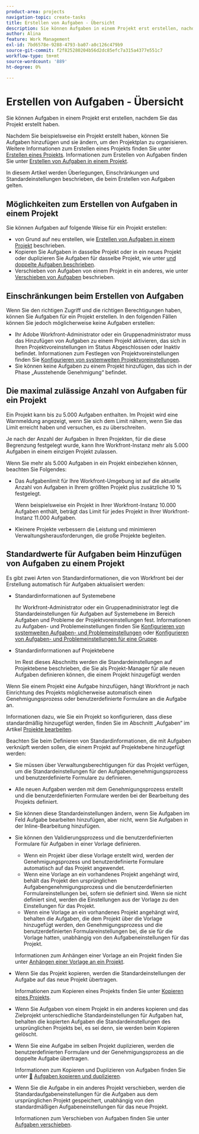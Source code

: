 ```yaml
---
product-area: projects
navigation-topic: create-tasks
title: Erstellen von Aufgaben - Übersicht
description: Sie können Aufgaben in einem Projekt erst erstellen, nachdem Sie das Projekt erstellt haben.
author: Alina
feature: Work Management
exl-id: 7bd6578e-9288-4793-ba07-a0c126c479b9
source-git-commit: f2f825280204b56d2dc85efc7a315a4377e551c7
workflow-type: tm+mt
source-wordcount: '889'
ht-degree: 0%

---
```


# Erstellen von Aufgaben - Übersicht

Sie können Aufgaben in einem Projekt erst erstellen, nachdem Sie das Projekt erstellt haben.

Nachdem Sie beispielsweise ein Projekt erstellt haben, können Sie Aufgaben hinzufügen und sie ändern, um den Projektplan zu organisieren. Weitere Informationen zum Erstellen eines Projekts finden Sie unter [Erstellen eines Projekts](../../../manage-work/projects/create-projects/create-project.md). Informationen zum Erstellen von Aufgaben finden Sie unter [Erstellen von Aufgaben in einem Projekt](../../../manage-work/tasks/create-tasks/create-tasks-in-project.md).

In diesem Artikel werden Überlegungen, Einschränkungen und Standardeinstellungen beschrieben, die beim Erstellen von Aufgaben gelten.

## Möglichkeiten zum Erstellen von Aufgaben in einem Projekt

Sie können Aufgaben auf folgende Weise für ein Projekt erstellen:

* von Grund auf neu erstellen, wie [Erstellen von Aufgaben in einem Projekt](../../../manage-work/tasks/create-tasks/create-tasks-in-project.md) beschrieben.
* Kopieren Sie Aufgaben in dasselbe Projekt oder in ein neues Projekt oder duplizieren Sie Aufgaben für dasselbe Projekt, wie unter [ und doppelte Aufgaben beschrieben](../../../manage-work/tasks/manage-tasks/copy-and-duplicate-tasks.md).
* Verschieben von Aufgaben von einem Projekt in ein anderes, wie unter [Verschieben von Aufgaben](../../../manage-work/tasks/manage-tasks/move-tasks.md) beschrieben.

## Einschränkungen beim Erstellen von Aufgaben

Wenn Sie den richtigen Zugriff und die richtigen Berechtigungen haben, können Sie Aufgaben für ein Projekt erstellen. In den folgenden Fällen können Sie jedoch möglicherweise keine Aufgaben erstellen:

* Ihr Adobe Workfront-Administrator oder ein Gruppenadministrator muss das Hinzufügen von Aufgaben zu einem Projekt aktivieren, das sich in Ihren Projektvoreinstellungen im Status Abgeschlossen oder Inaktiv befindet. Informationen zum Festlegen von Projektvoreinstellungen finden Sie [Konfigurieren von systemweiten Projektvoreinstellungen](../../../administration-and-setup/set-up-workfront/configure-system-defaults/set-project-preferences.md).
* Sie können keine Aufgaben zu einem Projekt hinzufügen, das sich in der Phase „Ausstehende Genehmigung“ befindet.

## Die maximal zulässige Anzahl von Aufgaben für ein Projekt

Ein Projekt kann bis zu 5.000 Aufgaben enthalten. Im Projekt wird eine Warnmeldung angezeigt, wenn Sie sich dem Limit nähern, wenn Sie das Limit erreicht haben und versuchen, es zu überschreiten.

Je nach der Anzahl der Aufgaben in Ihren Projekten, für die diese Begrenzung festgelegt wurde, kann Ihre Workfront-Instanz mehr als 5.000 Aufgaben in einem einzigen Projekt zulassen.

Wenn Sie mehr als 5.000 Aufgaben in ein Projekt einbeziehen können, beachten Sie Folgendes:

* Das Aufgabenlimit für Ihre Workfront-Umgebung ist auf die aktuelle Anzahl von Aufgaben in Ihrem größten Projekt plus zusätzliche 10 % festgelegt.

  Wenn beispielsweise ein Projekt in Ihrer Workfront-Instanz 10.000 Aufgaben enthält, beträgt das Limit für jedes Projekt in Ihrer Workfront-Instanz 11.000 Aufgaben.

* Kleinere Projekte verbessern die Leistung und minimieren Verwaltungsherausforderungen, die große Projekte begleiten.

## Standardwerte für Aufgaben beim Hinzufügen von Aufgaben zu einem Projekt

Es gibt zwei Arten von Standardinformationen, die von Workfront bei der Erstellung automatisch für Aufgaben aktualisiert werden:

* Standardinformationen auf Systemebene

  Ihr Workfront-Administrator oder ein Gruppenadministrator legt die Standardeinstellungen für Aufgaben auf Systemebene im Bereich Aufgaben und Probleme der Projektvoreinstellungen fest. Informationen zu Aufgaben- und Problemeinstellungen finden Sie [Konfigurieren von systemweiten Aufgaben- und Problemeinstellungen](../../../administration-and-setup/set-up-workfront/configure-system-defaults/set-task-issue-preferences.md) oder [Konfigurieren von Aufgaben- und Problemeinstellungen für eine Gruppe](../../../administration-and-setup/manage-groups/create-and-manage-groups/configure-task-issue-preferences-group.md).

* Standardinformationen auf Projektebene

  Im Rest dieses Abschnitts werden die Standardeinstellungen auf Projektebene beschrieben, die Sie als Projekt-Manager für alle neuen Aufgaben definieren können, die einem Projekt hinzugefügt werden

Wenn Sie einem Projekt eine Aufgabe hinzufügen, hängt Workfront je nach Einrichtung des Projekts möglicherweise automatisch einen Genehmigungsprozess oder benutzerdefinierte Formulare an die Aufgabe an.

Informationen dazu, wie Sie ein Projekt so konfigurieren, dass diese standardmäßig hinzugefügt werden, finden Sie im Abschnitt „Aufgaben“ im Artikel [Projekte bearbeiten](../../../manage-work/projects/manage-projects/edit-projects.md).

Beachten Sie beim Definieren von Standardinformationen, die mit Aufgaben verknüpft werden sollen, die einem Projekt auf Projektebene hinzugefügt werden:

* Sie müssen über Verwaltungsberechtigungen für das Projekt verfügen, um die Standardeinstellungen für den Aufgabengenehmigungsprozess und benutzerdefinierte Formulare zu definieren.
* Alle neuen Aufgaben werden mit dem Genehmigungsprozess erstellt und die benutzerdefinierten Formulare werden bei der Bearbeitung des Projekts definiert.
* Sie können diese Standardeinstellungen ändern, wenn Sie Aufgaben im Feld Aufgabe bearbeiten hinzufügen, aber nicht, wenn Sie Aufgaben in der Inline-Bearbeitung hinzufügen.
* Sie können den Validierungsprozess und die benutzerdefinierten Formulare für Aufgaben in einer Vorlage definieren.

   * Wenn ein Projekt über diese Vorlage erstellt wird, werden der Genehmigungsprozess und benutzerdefinierte Formulare automatisch auf das Projekt angewendet.
   * Wenn eine Vorlage an ein vorhandenes Projekt angehängt wird, behält das Projekt den ursprünglichen Aufgabengenehmigungsprozess und die benutzerdefinierten Formulareinstellungen bei, sofern sie definiert sind. Wenn sie nicht definiert sind, werden die Einstellungen aus der Vorlage zu den Einstellungen für das Projekt.
   * Wenn eine Vorlage an ein vorhandenes Projekt angehängt wird, behalten die Aufgaben, die dem Projekt über die Vorlage hinzugefügt werden, den Genehmigungsprozess und die benutzerdefinierten Formulareinstellungen bei, die sie für die Vorlage hatten, unabhängig von den Aufgabeneinstellungen für das Projekt.

  Informationen zum Anhängen einer Vorlage an ein Projekt finden Sie unter [Anhängen einer Vorlage an ein Projekt](../../../manage-work/projects/create-and-manage-templates/attach-template-to-project.md).

* Wenn Sie das Projekt kopieren, werden die Standardeinstellungen der Aufgabe auf das neue Projekt übertragen.

  Informationen zum Kopieren eines Projekts finden Sie unter [Kopieren eines Projekts](../../../manage-work/projects/manage-projects/copy-project.md).

* Wenn Sie Aufgaben von einem Projekt in ein anderes kopieren und das Zielprojekt unterschiedliche Standardeinstellungen für Aufgaben hat, behalten die kopierten Aufgaben die Standardeinstellungen des ursprünglichen Projekts bei, es sei denn, sie werden beim Kopieren gelöscht.
* Wenn Sie eine Aufgabe im selben Projekt duplizieren, werden die benutzerdefinierten Formulare und der Genehmigungsprozess an die doppelte Aufgabe übertragen.

  Informationen zum Kopieren und Duplizieren von Aufgaben finden Sie unter [&#128279;](../../../manage-work/tasks/manage-tasks/copy-and-duplicate-tasks.md) [Aufgaben kopieren und duplizieren](../../../manage-work/tasks/manage-tasks/copy-and-duplicate-tasks.md).

* Wenn Sie die Aufgabe in ein anderes Projekt verschieben, werden die Standardaufgabeneinstellungen für die Aufgaben aus dem ursprünglichen Projekt gespeichert, unabhängig von den standardmäßigen Aufgabeneinstellungen für das neue Projekt.

  Informationen zum Verschieben von Aufgaben finden Sie unter [Aufgaben verschieben](../../../manage-work/tasks/manage-tasks/move-tasks.md).
